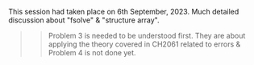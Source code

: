 This session had taken place on 6th September, 2023. Much detailed discussion about "fsolve" & "structure array".
<br/>

>> Problem 3 is needed to be understood first. They are about applying the theory covered in CH2061 related to errors & Problem 4 is not done yet.
<br/>
